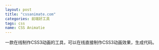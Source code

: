```yaml
---
layout: post
title: "cssanimate.com"
categories: 前端好工具
tags: css
name: CSS Animatie
---
```

一款在线制作CSS3动画的工具<!--break-->，可以在线直接制作CSS3动画效果，生成代码。

